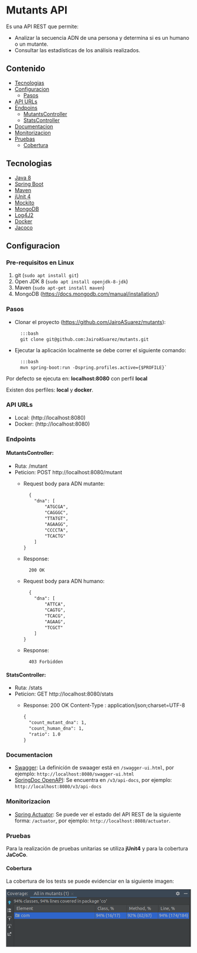 
# Mutants API

Es una API REST que permite: 
- Analizar la secuencia ADN de una persona y determina si es un humano o un mutante. 
- Consultar las estadísticas de los análisis realizados.

## Contenido

- [Tecnologias](#tecnologias)
- [Configuracion](#configuracion)
  - [Pasos](#pasos)
- [API URLs](#api-urls)
- [Endpoins](#endpoints)
  - [MutantsController](#mutantscontroller)
  - [StatsController](#statscontroller)
- [Documentacion](#documentacion)
- [Monitorizacion](#monitorizacion)
- [Pruebas](#pruebas)
  - [Cobertura](#cobertura)

## Tecnologias
- [Java 8](https://docs.oracle.com/javase/8/docs/)
- [Spring Boot](https://spring.io/projects/spring-boot/)
- [Maven](https://maven.apache.org/)
- [jUnit 4](https://junit.org/junit4/)
- [Mockito](https://site.mockito.org/)
- [MongoDB](https://www.mongodb.com/)
- [Log4J2](http://www.slf4j.org/)
- [Docker](https://www.docker.com/)
- [Jacoco](https://www.jacoco.org/jacoco/trunk/doc/)

## Configuracion
### Pre-requisitos en Linux
1. git (`sudo apt install git`)
2. Open JDK 8 (`sudo apt install openjdk-8-jdk`)
3. Maven (`sudo apt-get install maven`)
4. MongoDB (https://docs.mongodb.com/manual/installation/)

### Pasos
- Clonar el proyecto (https://github.com/JairoASuarez/mutants):

        :::bash
        git clone git@github.com:JairoASuarez/mutants.git

- Ejecutar la aplicación localmente se debe correr el siguiente comando:

        :::bash
        mvn spring-boot:run -Dspring.profiles.active={$PROFILE}`

Por defecto se ejecuta en: **localhost:8080** con perfil **local**

Existen dos perfiles: **local** y **docker**.

### API URLs
- Local: (http://localhost:8080)
- Docker: (http://localhost:8080) 

### Endpoints

#### MutantsController: 
- Ruta: /mutant
- Peticion: POST http://localhost:8080/mutant
  - Request body para ADN mutante:

    ```
      {
        "dna": [
            "ATGCGA",
            "CAGGGC",
            "TTATGT",
            "AGAAGG",
            "CCCCTA",
            "TCACTG"
        ]
    }
    ```
  - Response:
      
    ```
      200 OK
    ```
  - Request body para ADN humano:

    ```
      {
        "dna": [
            "ATTCA",
            "CAGTG",
            "TCACG",
            "AGAAG",
            "TCGCT"
        ]
    }
    ```
  - Response:

    ```
      403 Forbidden
    ```

#### StatsController:
- Ruta: /stats
- Peticion: GET http://localhost:8080/stats
  - Response: 200 OK Content-Type : application/json;charset=UTF-8

    ```
    {
      "count_mutant_dna": 1,
      "count_human_dna": 1,
      "ratio": 1.0
    }
    ```
  

### Documentacion
- [Swagger](https://swagger.io/): La definición de swaager está en `/swagger-ui.html`, por ejemplo: `http://localhost:8080/swagger-ui.html`
- [SpringDoc OpenAPI](https://springdoc.org/): Se encuentra en `/v3/api-docs`, por ejemplo: `http://localhost:8080/v3/api-docs`

### Monitorizacion
- [Spring Actuator](https://docs.spring.io/spring-boot/docs/current/reference/html/actuator.html): Se puede ver el estado del API REST  de la siguiente forma: `/actuator`, 
por ejemplo: `http://localhost:8080/actuator`. 

### Pruebas

Para la realización de pruebas unitarias se utiliza **jUnit4** y para la cobertura **JaCoCo**.

#### Cobertura

La cobertura de los tests se puede evidenciar en la siguiente imagen:

![Cobertura](src/main/resources/cobertura.png)





